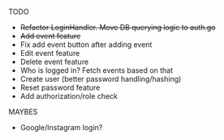 TODO

- ~~Refactor LoginHandler. Move DB querying logic to auth.go~~
- ~~Add event feature~~
- Fix add event button after adding event
- Edit event feature
- Delete event feature
- Who is logged in? Fetch events based on that
- Create user (better password handling/hashing)
- Reset password feature
- Add authorization/role check

MAYBES

- Google/Instagram login?
